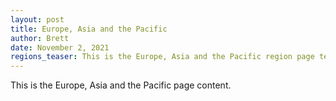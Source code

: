 ```yaml
---
layout: post
title: Europe, Asia and the Pacific
author: Brett
date: November 2, 2021
regions_teaser: This is the Europe, Asia and the Pacific region page teaser.
---
```

This is the Europe, Asia and the Pacific page content.